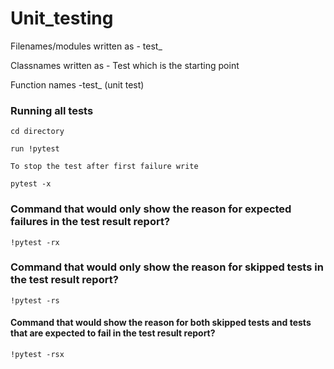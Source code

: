 # Unit_testing

Filenames/modules written as - test_

Classnames written as - Test which is the starting point

Function names -test_ (unit test)


### Running all tests

```
cd directory

run !pytest

To stop the test after first failure write

pytest -x
```
### Command that would only show the reason for expected failures in the test result report?

```
!pytest -rx
```
### Command that would only show the reason for skipped tests in the test result report?

```
!pytest -rs
```
#### Command that would show the reason for both skipped tests and tests that are expected to fail in the test result report?

```
!pytest -rsx
```
